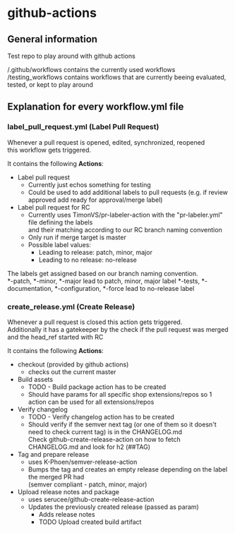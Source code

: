 # github-actions  
## General information
Test repo to play around with github actions  

/.github/workflows contains the currently used workflows  
/testing_workflows contains workflows that are currently beeing evaluated, tested, or kept to play around  

## Explanation for every workflow.yml file  

### label_pull_request.yml (Label Pull Request)

Whenever a pull request is opened, edited, synchronized, reopened  
this workflow gets triggered.  

It contains the following **Actions**:  
* Label pull request
  * Currently just echos something for testing
  * Could be used to add additional labels to pull requests (e.g. if review approved add ready for approval/merge label)
* Label pull request for RC
  * Currently uses TimonVS/pr-labeler-action with the "pr-labeler.yml" file defining the labels  
    and their matching according to our RC branch naming convention
  * Only run if merge target is master
  * Possible label values:
    * Leading to release: patch, minor, major
    * Leading to no release: no-release  
    
The labels get assigned based on our branch naming convention.  
*-patch, *-minor, *-major lead to patch, minor, major label
*-tests, *-documentation, *-configuration, *-force lead to no-release label  

### create_release.yml (Create Release)

Whenever a pull request is closed this action gets triggered.  
Additionally it has a gatekeeper by the check if the pull request was merged and the head_ref started with RC  

It contains the following **Actions**:
* checkout (provided by github actions)
  * checks out the current master  
* Build assets
  * TODO - Build package action has to be created
  * Should have params for all specific shop extensions/repos so 1 action can be used for all extensions/repos  
* Verify changelog
  * TODO - Verify changelog action has to be created
  * Should verify if the semver next tag (or one of them so it doesn't need to check current tag) is in the CHANGELOG.md  
    Check github-create-release-action on how to fetch CHANGELOG.md and look for h2 (##TAG)
* Tag and prepare release
  * uses K-Phoen/semver-release-action
  * Bumps the tag and creates an empty release depending on the label the merged PR had  
    (semver compliant - patch, minor, major)
* Upload release notes and package
  * uses serucee/github-create-release-action
  * Updates the previously created release (passed as param)
    * Adds release notes
    * TODO Upload created build artifact